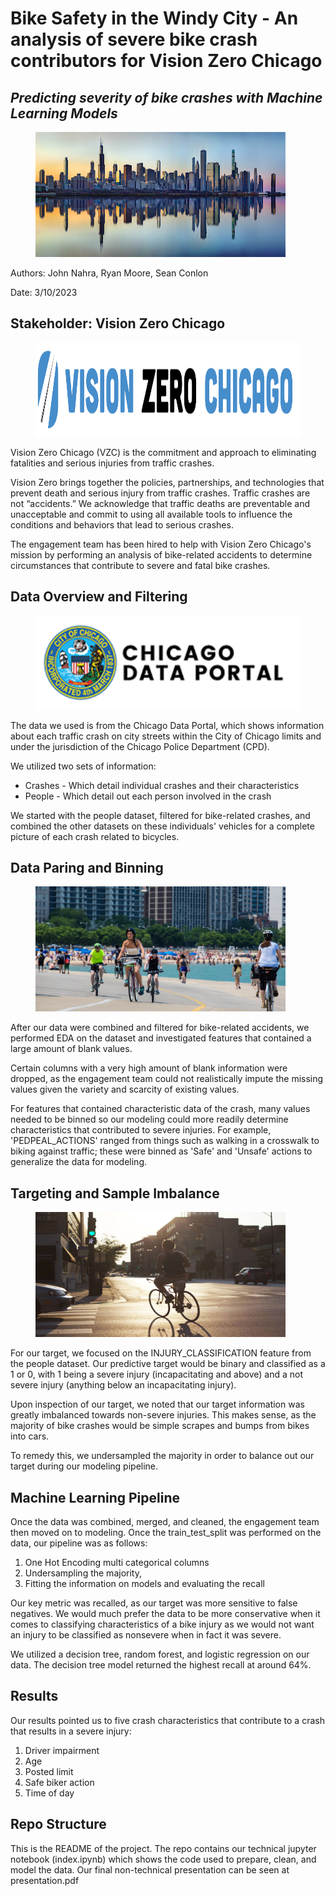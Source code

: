 # Bike Safety in the Windy City - An analysis of severe bike crash contributors for Vision Zero Chicago

## *Predicting severity of bike crashes with Machine Learning Models*

<figure>
    <img src="Illustrations/chicago-skyline.jpg"
         alt="Chicago Skyline"
         width="400"
         height="200">
</figure>

Authors: John Nahra, Ryan Moore, Sean Conlon

Date: 3/10/2023

## Stakeholder: Vision Zero Chicago

<figure>
    <img src="Illustrations/vision_zero.png"
         alt="Vision Zero"
         width="450"
         height="150">
</figure>

Vision Zero Chicago (VZC) is the commitment and approach to eliminating fatalities and serious injuries from traffic crashes.

Vision Zero brings together the policies, partnerships, and technologies that prevent death and serious injury from traffic crashes. Traffic crashes are not “accidents.” We acknowledge that traffic deaths are preventable and unacceptable and commit to using all available tools to influence the conditions and behaviors that lead to serious crashes.

The engagement team has been hired to help with Vision Zero Chicago's mission by performing an analysis of bike-related accidents to determine circumstances that contribute to severe and fatal bike crashes.

## Data Overview and Filtering

<figure>
    <img src="Illustrations/chicago_data"
         alt="Vision Zero"
         width="450"
         height="150">
</figure>

The data we used is from the Chicago Data Portal, which shows information about each traffic crash on city streets within the City of Chicago limits and under the jurisdiction of the Chicago Police Department (CPD).

We utilized two sets of information:

- Crashes - Which detail individual crashes and their characteristics
- People - Which detail out each person involved in the crash

We started with the people dataset, filtered for bike-related crashes, and combined the other datasets on these individuals' vehicles for a complete picture of each crash related to bicycles.

## Data Paring and Binning

<figure>
    <img src="Illustrations/bikes_lake.jpg"
         alt="Data Paring"
         width="400"
         height="200">
</figure>

After our data were combined and filtered for bike-related accidents, we performed EDA on the dataset and investigated features that contained a large amount of blank values.

Certain columns with a very high amount of blank information were dropped, as the engagement team could not realistically impute the missing values given the variety and scarcity of existing values.

For features that contained characteristic data of the crash, many values needed to be binned so our modeling could more readily determine characteristics that contributed to severe injuries. For example, 'PEDPEAL_ACTIONS' ranged from things such as walking in a crosswalk to biking against traffic; these were binned as 'Safe' and 'Unsafe' actions to generalize the data for modeling.

## Targeting and Sample Imbalance

<figure>
    <img src="Illustrations/bikes_chicago_morning.jpeg"
         alt="Vision Zero"
         width="400"
         height="200">
</figure>

For our target, we focused on the INJURY_CLASSIFICATION feature from the people dataset. Our predictive target would be binary and classified as a 1 or 0, with 1 being a severe injury (incapacitating and above) and a not severe injury (anything below an incapacitating injury).

Upon inspection of our target, we noted that our target information was greatly imbalanced towards non-severe injuries. This makes sense, as the majority of bike crashes would be simple scrapes and bumps from bikes into cars.

To remedy this, we undersampled the majority in order to balance out our target during our modeling pipeline.

## Machine Learning Pipeline

Once the data was combined, merged, and cleaned, the engagement team then moved on to modeling. Once the train_test_split was performed on the data, our pipeline was as follows:

1. One Hot Encoding multi categorical columns
3. Undersampling the majority,
4. Fitting the information on models and evaluating the recall

Our key metric was recalled, as our target was more sensitive to false negatives. We would much prefer the data to be more conservative when it comes to classifying characteristics of a bike injury as we would not want an injury to be classified as nonsevere when in fact it was severe.

We utilized a decision tree, random forest, and logistic regression on our data. The decision tree model returned the highest recall at around 64%.

## Results

Our results pointed us to five crash characteristics that contribute to a crash that results in a severe injury:

1. Driver impairment
2. Age
3. Posted limit
4. Safe biker action
5. Time of day

## Repo Structure

This is the README of the project. The repo contains our technical jupyter notebook (index.ipynb) which shows the code used to prepare, clean, and model the data. Our final non-technical presentation can be seen at presentation.pdf





























